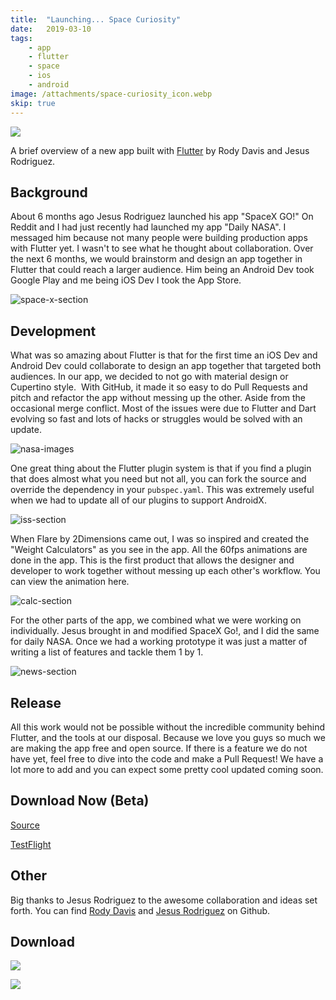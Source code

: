 ```yaml
---
title:  "Launching... Space Curiosity"
date:   2019-03-10
tags:
    - app
    - flutter
    - space
    - ios
    - android
image: /attachments/space-curiosity_icon.webp
skip: true
---
```


![](/attachments/space-curiosity_icon.webp)

A brief overview of a new app built with [Flutter](https://Flutter.io) by Rody Davis and Jesus Rodriguez.

## Background

About 6 months ago Jesus Rodriguez launched his app "SpaceX GO!" On Reddit and I had just recently had launched my app "Daily NASA". I messaged him because not many people were building production apps with Flutter yet. I wasn't to see what he thought about collaboration. Over the next 6 months, we would brainstorm and design an app together in Flutter that could reach a larger audience. Him being an Android Dev took Google Play and me being iOS Dev I took the App Store.

![space-x-section](/attachments/space-curiosity_space-x.webp)

## Development

What was so amazing about Flutter is that for the first time an iOS Dev and Android Dev could collaborate to design an app together that targeted both audiences. In our app, we decided to not go with material design or Cupertino style. 
With GitHub, it made it so easy to do Pull Requests and pitch and refactor the app without messing up the other. Aside from the occasional merge conflict. Most of the issues were due to Flutter and Dart evolving so fast and lots of hacks or struggles would be solved with an update.

![nasa-images](/attachments/space-curiosity_nasa-images.webp)

One great thing about the Flutter plugin system is that if you find a plugin that does almost what you need but not all, you can fork the source and override the dependency in your `pubspec.yaml`. This was extremely useful when we had to update all of our plugins to support AndroidX.

![iss-section](/attachments/space-curiosity_iss.webp)

When Flare by 2Dimensions came out, I was so inspired and created the "Weight Calculators" as you see in the app. All the 60fps animations are done in the app. This is the first product that allows the designer and developer to work together without messing up each other's workflow. You can view the animation here.

![calc-section](/attachments/space-curiosity_calc.webp)

For the other parts of the app, we combined what we were working on individually. Jesus brought in and modified SpaceX Go!, and I did the same for daily NASA. Once we had a working prototype it was just a matter of writing a list of features and tackle them 1 by 1.

![news-section](/attachments/space-curiosity_news.webp)

## Release

All this work would not be possible without the incredible community behind Flutter, and the tools at our disposal. Because we love you guys so much we are making the app free and open source. If there is a feature we do not have yet, feel free to dive into the code and make a Pull Request! We have a lot more to add and you can expect some pretty cool updated coming soon.

## Download Now (Beta)

[Source](https://github.com/jesusrp98/space-curiosity)

[TestFlight](https://testflight.apple.com/join/uIwSD3Rj)

## Other

Big thanks to Jesus Rodriguez to the awesome collaboration and ideas set forth.
You can find [Rody Davis](https://www.github.com/rodydavis) and [Jesus Rodriguez](https://www.github.com/jesusrp98) on Github.

## Download

[![](/attachments/app_store.webp)](https://apps.apple.com/us/app/space-curiosity/id1435609944)

[![](/attachments/google_play.webp)](https://play.google.com/store/apps/details?id=com.chechu.curiosity)
